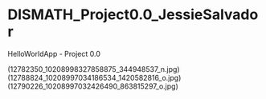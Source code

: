 # DISMATH_Project0.0_JessieSalvador
HelloWorldApp - Project 0.0

(12782350_10208998327858875_344948537_n.jpg)
(12788824_10208997034186534_1420582816_o.jpg)
(12790226_10208997032426490_863815297_o.jpg)
